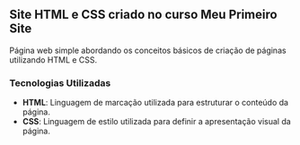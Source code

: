 ## Site HTML e CSS criado no curso Meu Primeiro Site

Página web simple abordando os conceitos básicos de criação de páginas utilizando HTML e CSS.

### Tecnologias Utilizadas

- **HTML**: Linguagem de marcação utilizada para estruturar o conteúdo da página.
- **CSS**: Linguagem de estilo utilizada para definir a apresentação visual da página.
